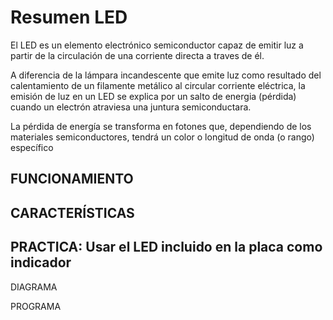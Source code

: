 # Resumen LED

El LED es un elemento electrónico semiconductor capaz de emitir luz a partir de la circulación de una corriente directa a traves de él.

A diferencia de la lámpara incandescente que emite luz como resultado del calentamiento de un filamente metálico al circular corriente eléctrica,
la emisión de luz en un LED se explica por un salto de energia (pérdida) cuando un electrón atraviesa una juntura semiconductara.

La pérdida de energía se transforma en fotones que, dependiendo de los materiales semiconductores, tendrá un color o longitud de onda (o rango) específico



## FUNCIONAMIENTO

## CARACTERÍSTICAS

## PRACTICA: Usar el LED incluido en la placa como indicador

DIAGRAMA

PROGRAMA


